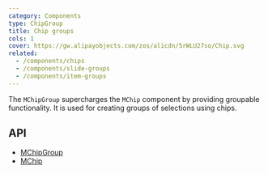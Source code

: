 ```yaml
---
category: Components
type: ChipGroup
title: Chip groups
cols: 1
cover: https://gw.alipayobjects.com/zos/alicdn/5rWLU27so/Chip.svg
related:
  - /components/chips
  - /components/slide-groups
  - /components/item-groups
---
```


The `MChipGroup` supercharges the `MChip` component by providing groupable functionality. It is used for creating groups
of selections using chips.

## API

- [MChipGroup](/api/MChipGroup)
- [MChip](/api/MChip)
